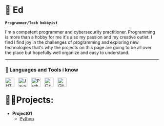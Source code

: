 # 🎃 Ed

**`Programmer/Tech hobbyist`**

I'm a competent programmer and cybersecurity practitioner. Programming is more than a hobby for me it's also my passion and my creative outlet.
I find I find joy in the challenges of programming and exploring new technologies that's why the projects on this page are going to be all over 
the place but hopefully well organize and easy to understand.

---

### 🧰 Languages and Tools i know


<img align="left" alt="HTML" width="30px" style="padding-right:10px;" src="https://cdn.jsdelivr.net/gh/devicons/devicon/icons/html5/html5-plain.svg" />
<img align="left" alt="JavaScript" width="30px" style="padding-right:10px;" src="https://cdn.jsdelivr.net/gh/devicons/devicon/icons/javascript/javascript-plain.svg" />
<img align="left" alt="Python" width="30px" style="padding-right:10px;" src="https://cdn.jsdelivr.net/gh/devicons/devicon/icons/python/python-plain.svg" />
<img align="left" alt="C++" width="30px" style="padding-right:10px;" src="https://cdn.jsdelivr.net/gh/devicons/devicon/icons/cplusplus/cplusplus-line.svg" />
<img align="left" alt="GitHub" width="30px" style="padding-right:10px;" src="https://cdn.jsdelivr.net/gh/devicons/devicon/icons/github/github-original.svg" />
<br />

#
<h1>👨‍💻Projects:</h1>

- <b>Project01</b>
  - [Python]()




